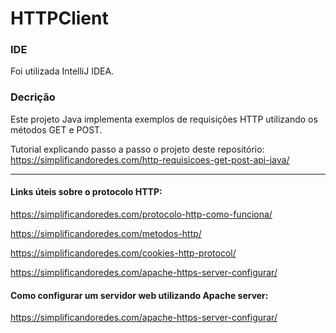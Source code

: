 # HTTPClient

### IDE
Foi utilizada IntelliJ IDEA.

### Decrição

Este projeto Java implementa exemplos de requisições HTTP utilizando os métodos GET e POST.

Tutorial explicando passo a passo o projeto deste repositório:
https://simplificandoredes.com/http-requisicoes-get-post-api-java/

---
#### Links úteis sobre o protocolo HTTP:

https://simplificandoredes.com/protocolo-http-como-funciona/

https://simplificandoredes.com/metodos-http/

https://simplificandoredes.com/cookies-http-protocol/

https://simplificandoredes.com/apache-https-server-configurar/

#### Como configurar um servidor web utilizando Apache server:

https://simplificandoredes.com/apache-https-server-configurar/
